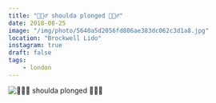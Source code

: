 ```yaml
---
title: "🏊🏻‍♂️ shoulda plonged 🏊🏻‍♂️"
date: 2018-08-25
image: "/img/photo/5640a5d2056fd806ae383dc062c3d1a8.jpg"
location: "Brockwell Lido"
instagram: true
draft: false
tags:
    - london
---
```


![🏊🏻‍♂️ shoulda plonged 🏊🏻‍♂️](/img/photo/5640a5d2056fd806ae383dc062c3d1a8.jpg)
